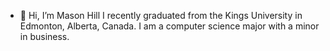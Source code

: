 - 👋 Hi, I’m Mason Hill
I recently graduated from the Kings University in Edmonton, Alberta, Canada.
I am a computer science major with a minor in business.

<!---

--->
